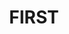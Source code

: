 ---
blog: https://www.firstinspires.org/community/inspire
facebook: https://www.facebook.com/pages/FIRST-For-Inspiration-and-Recognition-of-Science-and-Technology/184063051616518
logohandle: firstinspires
sort: first
title: FIRST
twitter: firstweets
website: https://www.firstinspires.org/
wikipedia: https://en.wikipedia.org/wiki/FIRST_Robotics_Competition
---